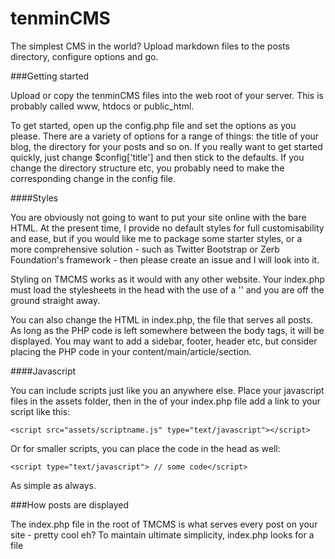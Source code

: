 tenminCMS
=========

The simplest CMS in the world? Upload markdown files to the posts directory, configure options and go.

###Getting started

Upload or copy the tenminCMS files into the web root of your server. This is probably called www, htdocs or public_html.

To get started, open up the config.php file and set the options as you please. There are a variety of options for a range of things: the title of your blog, the directory for your posts and so on. If you really want to get started quickly, just change $config['title'] and then stick to the defaults. If you change the directory structure etc, you probably need to make the corresponding change in the config file. 

####Styles

You are obviously not going to want to put your site online with the bare HTML. At the present time, I provide no default styles for full customisability and ease, but if you would like me to package some starter styles, or a more comprehensive solution - such as Twitter Bootstrap or Zerb Foundation's framework - then please create an issue and I will look into it. 

Styling on TMCMS works as it would with any other website. Your index.php must load the stylesheets in the head with the use of a '<link href="assets/stylesheetname.css" rel="stylesheet">' and you are off the ground straight away. 

You can also change the HTML in index.php, the file that serves all posts. As long as the PHP code is left somewhere between the body tags, it will be displayed. You may want to add a sidebar, footer, header etc, but consider placing the PHP code in your content/main/article/section.

####Javascript

You can include scripts just like you an anywhere else. Place your javascript files in the assets folder, then in the <head> of your index.php file add a link to your script like this:

	<script src="assets/scriptname.js" type="text/javascript"></script>

Or for smaller scripts, you can place the code in the head as well:

	<script type="text/javascript"> // some code</script>

As simple as always.

###How posts are displayed

The index.php file in the root of TMCMS is what serves every post on your site - pretty cool eh? To maintain ultimate simplicity, index.php looks for a file 